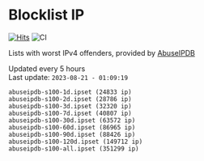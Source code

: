 # Blocklist IP

[![Hits](https://hits.seeyoufarm.com/api/count/incr/badge.svg?url=https%3A%2F%2Fgithub.com%2Fborestad%2Fblocklist-ip%2F&count_bg=%2379C83D&title_bg=%23555555&icon=&icon_color=%23E7E7E7&title=hits&edge_flat=false)](https://hits.seeyoufarm.com)  ![CI](https://img.shields.io/github/workflow/status/borestad/blocklist-ip/CI?style=flat-square)

Lists with worst IPv4 offenders, provided by [AbuseIPDB](https://www.abuseipdb.com/)

<!-- FOOTER-PLACEHOLDER -->
Updated every 5 hours<br>
Last update: `2023-08-21 - 01:09:19`
```
abuseipdb-s100-1d.ipset (24833 ip)
abuseipdb-s100-2d.ipset (28786 ip)
abuseipdb-s100-3d.ipset (32320 ip)
abuseipdb-s100-7d.ipset (40807 ip)
abuseipdb-s100-30d.ipset (63572 ip)
abuseipdb-s100-60d.ipset (86965 ip)
abuseipdb-s100-90d.ipset (88426 ip)
abuseipdb-s100-120d.ipset (149712 ip)
abuseipdb-s100-all.ipset (351299 ip)
```
